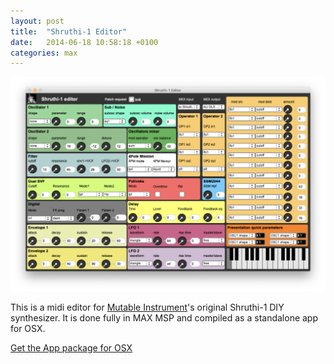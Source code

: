 ```yaml
---
layout: post
title:  "Shruthi-1 Editor"
date:   2014-06-18 10:58:18 +0100
categories: max
---
```

![Shruthi-1 Editor](/assets/shruthi-1-editor.png)

This is a midi editor for [Mutable Instrument](https://mutable-instruments.net)'s original Shruthi-1 DIY synthesizer. It is done fully in MAX MSP and compiled as a standalone app for OSX.

[Get the App package for OSX](/assets/Shruthi-1_Editor.app.zip)

